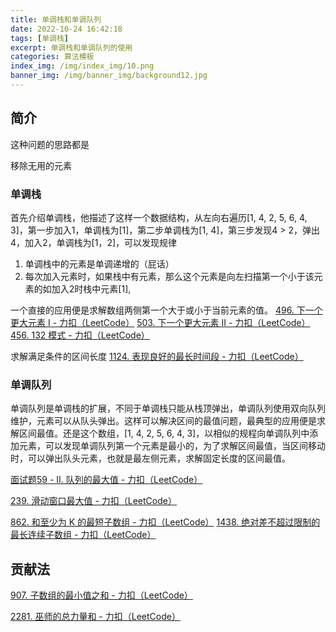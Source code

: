 ```yaml
---
title: 单调栈和单调队列
date: 2022-10-24 16:42:18
tags: [单调栈]
excerpt: 单调栈和单调队列的使用
categories: 算法模板
index_img: /img/index_img/10.png
banner_img: /img/banner_img/background12.jpg
---
```



## 简介

这种问题的思路都是<p class="note note-primary">移除无用的元素</p>

### 单调栈
首先介绍单调栈，他描述了这样一个数据结构，从左向右遍历[1, 4, 2, 5, 6, 4, 3]，第一步加入1，单调栈为[1]，第二步单调栈为[1, 4]，第三步发现4 > 2，弹出4，加入2，单调栈为[1，2]，可以发现规律
1. 单调栈中的元素是单调递增的（屁话）
2. 每次加入元素时，如果栈中有元素，那么这个元素是向左扫描第一个小于该元素的如加入2时栈中元素[1],

一个直接的应用便是求解数组两侧第一个大于或小于当前元素的值。
[496. 下一个更大元素 I - 力扣（LeetCode）](https://leetcode.cn/problems/next-greater-element-i/)
[503. 下一个更大元素 II - 力扣（LeetCode）](https://leetcode.cn/problems/next-greater-element-ii/)
[456. 132 模式 - 力扣（LeetCode）](https://leetcode.cn/problems/132-pattern/)


求解满足条件的区间长度
[1124. 表现良好的最长时间段 - 力扣（LeetCode）](https://leetcode.cn/problems/longest-well-performing-interval/)


### 单调队列

单调队列是单调栈的扩展，不同于单调栈只能从栈顶弹出，单调队列使用双向队列维护，元素可以从队头弹出。这样可以解决区间的最值问题，最典型的应用便是求解区间最值。还是这个数组，[1, 4, 2, 5, 6, 4, 3]，以相似的规程向单调队列中添加元素，可以发现单调队列第一个元素是最小的，为了求解区间最值，当区间移动时，可以弹出队头元素，也就是最左侧元素，求解固定长度的区间最值。

[面试题59 - II. 队列的最大值 - 力扣（LeetCode）](https://leetcode.cn/problems/dui-lie-de-zui-da-zhi-lcof/)

[239. 滑动窗口最大值 - 力扣（LeetCode）](https://leetcode.cn/problems/sliding-window-maximum/)


[862. 和至少为 K 的最短子数组 - 力扣（LeetCode）](https://leetcode.cn/problems/shortest-subarray-with-sum-at-least-k/)
[1438. 绝对差不超过限制的最长连续子数组 - 力扣（LeetCode）](https://leetcode.cn/problems/longest-continuous-subarray-with-absolute-diff-less-than-or-equal-to-limit/)


## 贡献法

[907. 子数组的最小值之和 - 力扣（LeetCode）](https://leetcode.cn/problems/sum-of-subarray-minimums/)

[2281. 巫师的总力量和 - 力扣（LeetCode）](https://leetcode.cn/problems/sum-of-total-strength-of-wizards/)